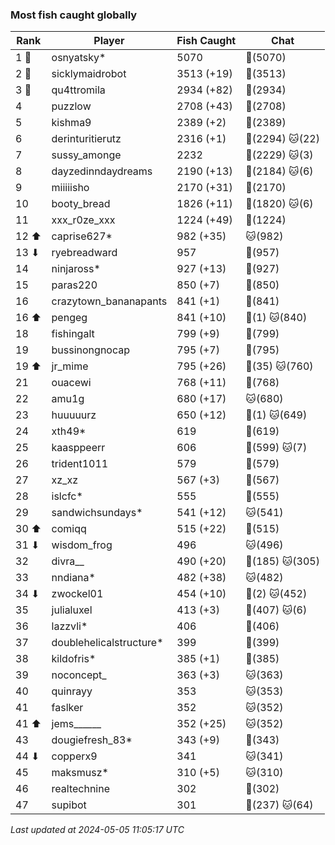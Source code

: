 ### Most fish caught globally
| Rank | Player | Fish Caught | Chat |
|------|--------|-----------|-------|
| 1 🥇  | osnyatsky* | 5070 | 🍞(5070) |
| 2 🥈  | sicklymaidrobot | 3513 (+19) | 🍞(3513) |
| 3 🥉  | qu4ttromila | 2934 (+82) | 🍞(2934) |
| 4  | puzzlow | 2708 (+43) | 🍞(2708) |
| 5  | kishma9 | 2389 (+2) | 🍞(2389) |
| 6  | derinturitierutz | 2316 (+1) | 🍞(2294)  🐱(22) |
| 7  | sussy_amonge | 2232 | 🍞(2229)  🐱(3) |
| 8  | dayzedinndaydreams | 2190 (+13) | 🍞(2184)  🐱(6) |
| 9  | miiiiisho | 2170 (+31) | 🍞(2170) |
| 10  | booty_bread | 1826 (+11) | 🍞(1820)  🐱(6) |
| 11  | xxx_r0ze_xxx | 1224 (+49) | 🍞(1224) |
| 12 ⬆ | caprise627* | 982 (+35) | 🐱(982) |
| 13 ⬇ | ryebreadward | 957 | 🍞(957) |
| 14  | ninjaross* | 927 (+13) | 🍞(927) |
| 15  | paras220 | 850 (+7) | 🍞(850) |
| 16  | crazytown_bananapants | 841 (+1) | 🍞(841) |
| 16 ⬆ | pengeg | 841 (+10) | 🍞(1)  🐱(840) |
| 18  | fishingalt | 799 (+9) | 🍞(799) |
| 19  | bussinongnocap | 795 (+7) | 🍞(795) |
| 19 ⬆ | jr_mime | 795 (+26) | 🍞(35)  🐱(760) |
| 21  | ouacewi | 768 (+11) | 🍞(768) |
| 22  | amu1g | 680 (+17) | 🐱(680) |
| 23  | huuuuurz | 650 (+12) | 🍞(1)  🐱(649) |
| 24  | xth49* | 619 | 🍞(619) |
| 25  | kaasppeerr | 606 | 🍞(599)  🐱(7) |
| 26  | trident1011 | 579 | 🍞(579) |
| 27  | xz_xz | 567 (+3) | 🍞(567) |
| 28  | islcfc* | 555 | 🍞(555) |
| 29  | sandwichsundays* | 541 (+12) | 🐱(541) |
| 30 ⬆ | comiqq | 515 (+22) | 🍞(515) |
| 31 ⬇ | wisdom_frog | 496 | 🐱(496) |
| 32  | divra__ | 490 (+20) | 🍞(185)  🐱(305) |
| 33  | nndiana* | 482 (+38) | 🐱(482) |
| 34 ⬇ | zwockel01 | 454 (+10) | 🍞(2)  🐱(452) |
| 35  | julialuxel | 413 (+3) | 🍞(407)  🐱(6) |
| 36  | lazzvli* | 406 | 🍞(406) |
| 37  | doublehelicalstructure* | 399 | 🍞(399) |
| 38  | kildofris* | 385 (+1) | 🍞(385) |
| 39  | noconcept_ | 363 (+3) | 🐱(363) |
| 40  | quinrayy | 353 | 🐱(353) |
| 41  | faslker | 352 | 🐱(352) |
| 41 ⬆ | jems______ | 352 (+25) | 🐱(352) |
| 43  | dougiefresh_83* | 343 (+9) | 🍞(343) |
| 44 ⬇ | copperx9 | 341 | 🐱(341) |
| 45  | maksmusz* | 310 (+5) | 🐱(310) |
| 46  | realtechnine | 302 | 🍞(302) |
| 47  | supibot | 301 | 🍞(237)  🐱(64) |

_Last updated at 2024-05-05 11:05:17 UTC_